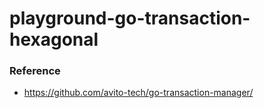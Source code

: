 # playground-go-transaction-hexagonal

### Reference

- <https://github.com/avito-tech/go-transaction-manager/>

